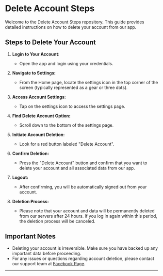 # Delete Account Steps

Welcome to the Delete Account Steps repository. This guide provides detailed instructions on how to delete your account from our app.

## Steps to Delete Your Account

1. **Login to Your Account:**
   - Open the app and login using your credentials.

2. **Navigate to Settings:**
   - From the Home page, locate the settings icon in the top corner of the screen (typically represented as a gear or three dots).

3. **Access Account Settings:**
   - Tap on the settings icon to access the settings page.

4. **Find Delete Account Option:**
   - Scroll down to the bottom of the settings page.

5. **Initiate Account Deletion:**
   - Look for a red button labeled "Delete Account".

6. **Confirm Deletion:**
   - Press the "Delete Account" button and confirm that you want to delete your account and all associated data from our app.

7. **Logout:**
   - After confirming, you will be automatically signed out from your account.

8. **Deletion Process:**
   - Please note that your account and data will be permanently deleted from our servers after 24 hours. If you log in again within this period, the deletion process will be canceled.

## Important Notes

- Deleting your account is irreversible. Make sure you have backed up any important data before proceeding.
- For any issues or questions regarding account deletion, please contact our support team at [Facebook Page](https://www.facebook.com/Ibn.Alnafis.For.Medical.Devices).

---

